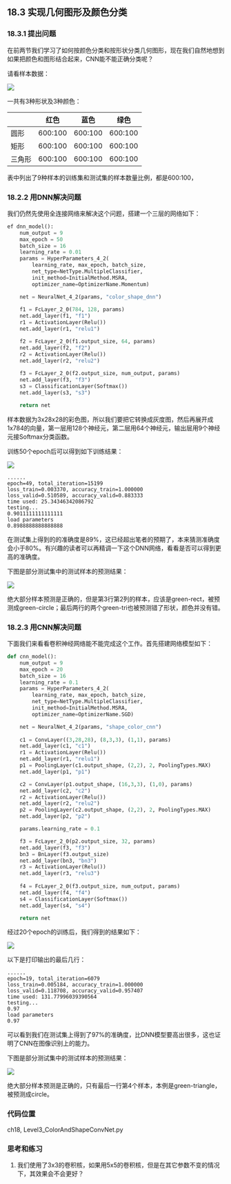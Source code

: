 <!--Copyright © Microsoft Corporation. All rights reserved.
  适用于[License](https://github.com/Microsoft/ai-edu/blob/master/LICENSE.md)版权许可-->

## 18.3 实现几何图形及颜色分类

### 18.3.1 提出问题

在前两节我们学习了如何按颜色分类和按形状分类几何图形，现在我们自然地想到如果把颜色和图形结合起来，CNN能不能正确分类呢？

请看样本数据：

<img src="../Images/18/shape_color_sample.png" ch="500" />

一共有3种形状及3种颜色：

||红色|蓝色|绿色|
|---|---|---|---|
|圆形|600:100|600:100|600:100|
|矩形|600:100|600:100|600:100|
|三角形|600:100|600:100|600:100|

表中列出了9种样本的训练集和测试集的样本数量比例，都是600:100，

### 18.2.2 用DNN解决问题

我们仍然先使用全连接网络来解决这个问题，搭建一个三层的网络如下：

```Python
ef dnn_model():
    num_output = 9
    max_epoch = 50
    batch_size = 16
    learning_rate = 0.01
    params = HyperParameters_4_2(
        learning_rate, max_epoch, batch_size,
        net_type=NetType.MultipleClassifier,
        init_method=InitialMethod.MSRA,
        optimizer_name=OptimizerName.Momentum)

    net = NeuralNet_4_2(params, "color_shape_dnn")
    
    f1 = FcLayer_2_0(784, 128, params)
    net.add_layer(f1, "f1")
    r1 = ActivationLayer(Relu())
    net.add_layer(r1, "relu1")

    f2 = FcLayer_2_0(f1.output_size, 64, params)
    net.add_layer(f2, "f2")
    r2 = ActivationLayer(Relu())
    net.add_layer(r2, "relu2")
    
    f3 = FcLayer_2_0(f2.output_size, num_output, params)
    net.add_layer(f3, "f3")
    s3 = ClassificationLayer(Softmax())
    net.add_layer(s3, "s3")

    return net
```

样本数据为3x28x28的彩色图，所以我们要把它转换成灰度图，然后再展开成1x784的向量，第一层用128个神经元，第二层用64个神经元，输出层用9个神经元接Softmax分类函数。

训练50个epoch后可以得到如下训练结果：

<img src="../Images/18/shape_color_dnn_loss.png" />

```
......
epoch=49, total_iteration=15199
loss_train=0.003370, accuracy_train=1.000000
loss_valid=0.510589, accuracy_valid=0.883333
time used: 25.34346342086792
testing...
0.9011111111111111
load parameters
0.8988888888888888
```

在测试集上得到的的准确度是89%，这已经超出笔者的预期了，本来猜测准确度会小于80%。有兴趣的读者可以再精调一下这个DNN网络，看看是否可以得到更高的准确度。

下图是部分测试集中的测试样本的预测结果：

<img src="../Images/18/shape_color_dnn_result.png" ch="500" />

绝大部分样本预测是正确的，但是第3行第2列的样本，应该是green-rect，被预测成green-circle；最后两行的两个green-tri也被预测错了形状，颜色并没有错。

### 18.2.3 用CNN解决问题

下面我们来看看卷积神经网络能不能完成这个工作。首先搭建网络模型如下：

```Python
def cnn_model():
    num_output = 9
    max_epoch = 20
    batch_size = 16
    learning_rate = 0.1
    params = HyperParameters_4_2(
        learning_rate, max_epoch, batch_size,
        net_type=NetType.MultipleClassifier,
        init_method=InitialMethod.MSRA,
        optimizer_name=OptimizerName.SGD)

    net = NeuralNet_4_2(params, "shape_color_cnn")
    
    c1 = ConvLayer((3,28,28), (8,3,3), (1,1), params)
    net.add_layer(c1, "c1")
    r1 = ActivationLayer(Relu())
    net.add_layer(r1, "relu1")
    p1 = PoolingLayer(c1.output_shape, (2,2), 2, PoolingTypes.MAX)
    net.add_layer(p1, "p1") 

    c2 = ConvLayer(p1.output_shape, (16,3,3), (1,0), params)
    net.add_layer(c2, "c2")
    r2 = ActivationLayer(Relu())
    net.add_layer(r2, "relu2")
    p2 = PoolingLayer(c2.output_shape, (2,2), 2, PoolingTypes.MAX)
    net.add_layer(p2, "p2") 

    params.learning_rate = 0.1

    f3 = FcLayer_2_0(p2.output_size, 32, params)
    net.add_layer(f3, "f3")
    bn3 = BnLayer(f3.output_size)
    net.add_layer(bn3, "bn3")
    r3 = ActivationLayer(Relu())
    net.add_layer(r3, "relu3")
    
    f4 = FcLayer_2_0(f3.output_size, num_output, params)
    net.add_layer(f4, "f4")
    s4 = ClassificationLayer(Softmax())
    net.add_layer(s4, "s4")

    return net
```

经过20个epoch的训练后，我们得到的结果如下：

<img src="../Images/18/shape_color_cnn_loss.png" />

以下是打印输出的最后几行：

```
......
epoch=19, total_iteration=6079
loss_train=0.005184, accuracy_train=1.000000
loss_valid=0.118708, accuracy_valid=0.957407
time used: 131.77996039390564
testing...
0.97
load parameters
0.97
```

可以看到我们在测试集上得到了97%的准确度，比DNN模型要高出很多，这也证明了CNN在图像识别上的能力。

下图是部分测试集中的测试样本的预测结果：

<img src="../Images/18/shape_color_cnn_result.png" ch="500" />

绝大部分样本预测是正确的，只有最后一行第4个样本，本例是green-triangle，被预测成circle。

### 代码位置

ch18, Level3_ColorAndShapeConvNet.py

### 思考和练习

1. 我们使用了3x3的卷积核，如果用5x5的卷积核，但是在其它参数不变的情况下，其效果会不会更好？
